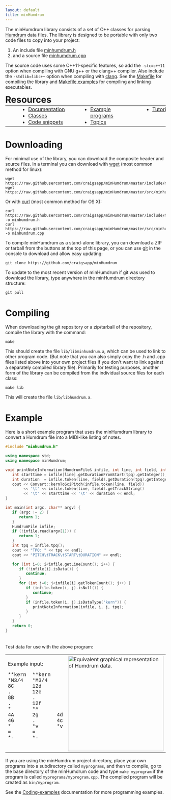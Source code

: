 ```yaml
---
layout: default
title: minHumdrum
---
```


The minHumdrum library consists of a set of C++ classes for parsing
[Humdrum](http://www.humdrum.org) data files.  The library is designed
to be portable with only two code files to copy into your project:

1. An include file [minhumdrum.h](https://github.com/craigsapp/minHumdrum/blob/master/include/minhumdrum.h)
2. and a source file [minhumdrum.cpp](https://github.com/craigsapp/minHumdrum/blob/master/src/minhumdrum.cpp)

The source code uses some C++11-specific features, so add the
`-stc=c++11` option when compiling with GNU g++ or the clang++ compiler.
Also include the `-stdlib=libc++` option when compiling with [clang](https://en.wikipedia.org/wiki/Clang).  See the
[Makefile](https://github.com/craigsapp/minHumdrum/blob/master/Makefile)
for compiling the library and
[Makefile.examples](https://github.com/craigsapp/minHumdrum/blob/master/Makefile.examples)
for compiling and linking executables.

Resources
=========

<style>
#resources {
   -webkit-column-count:3;
   -moz-column-count:3;
   -ms-column-count:3;
   -o-column-count:3;
   column-count:3;
   columns:3;
   padding: 0;
   margin: 0;
}
#resources > li {
   list-style: disc outside none;
   display: list-item;
   margin-left: 4em;
}
</style>

<center>
<table style="display:block; padding:0; margin:0;">
<tr><td>
<ul id="resources">
<li style="margin-top:0"> <a href=/doc>Documentation</a> </li>
<li> <a href=/doc/class>Classes</a> </li>
<li> <a href=/doc/snippet>Code snippets</a> </li>
<li> <a href=/doc/example>Example programs</a> </li>
<li> <a href=/doc/topic>Topics</a> </li>
<li> <a href=/doc/tutorial>Tutorial</a> </li>
</ul>
</td></tr></table>
</center>


Downloading
===========

For minimal use of the library, you can download the composite header
and source files.  In a terminal you can download with [wget](https://en.wikipedia.org/wiki/Wget)
(most common method for linux):

```console
wget https://raw.githubusercontent.com/craigsapp/minHumdrum/master/include/minhumdrum.h
wget https://raw.githubusercontent.com/craigsapp/minHumdrum/master/src/minhumdrum.cpp
```

Or with [curl](https://en.wikipedia.org/wiki/CURL) (most common method for OS X):

```console
curl https://raw.githubusercontent.com/craigsapp/minHumdrum/master/include/minhumdrum.h -o minhumdrum.h
curl https://raw.githubusercontent.com/craigsapp/minHumdrum/master/src/minhumdrum.cpp -o minhumdrum.cpp
```

To compile minHumdrum as a stand-alone library, you can download a ZIP or
tarball from the buttons at the top of this page, or you can use
[git](https://en.wikipedia.org/wiki/Git_(software)) in the console to
download and allow easy updating:

```console
git clone https://github.com/craigsapp/minHumdrum
```

To update to the most recent version of minHumdrum if git was used to
download the library, type anywhere in the minHumdrum directory structure:

```console
git pull
```


Compiling
==========

When downloading the git repository or a zip/tarball of the repository,
compile the library with the command:

```console
make
```

This should create the file `lib/libminhumdrum.a`, which can be
used to link to other program code. (But note that you can also
simply copy the .h and .cpp files listed above into your own project
files if you don't want to link against a separately compiled library
file).  Primarily for testing purposes, another form of the library
can be compiled from the individual source files for each class:

```console
make lib
```

This will create the file `lib/libhumdrum.a`.



Example
=============

Here is a short example program that uses the minHumdrum library to convert
a Humdrum file into a MIDI-like listing of notes.

```cpp
#include "minhumdrum.h"

using namespace std;
using namespace minHumdrum;

void printNoteInformation(HumdrumFile& infile, int line, int field, int tpq) {
   int starttime = infile[line].getDurationFromStart(tpq).getInteger();
   int duration  = infile.token(line, field).getDuration(tpq).getInteger();
   cout << Convert::kernToSciPitch(infile.token(line, field))
        << '\t' << infile.token(line, field).getTrackString()
        << '\t' << starttime << '\t' << duration << endl;
}

int main(int argc, char** argv) {
   if (argc != 2) {
      return 1;
   }
   HumdrumFile infile;
   if (!infile.read(argv[1])) {
      return 1;
   }
   int tpq = infile.tpq();
   cout << "TPQ: " << tpq << endl;
   cout << "PITCH\tTRACK\tSTART\tDURATION" << endl;

   for (int i=0; i<infile.getLineCount(); i++) {
      if (!infile[i].isData()) {
         continue;
      }
      for (int j=0; j<infile[i].getTokenCount(); j++) {
         if (infile.token(i, j).isNull()) {
            continue;
         }
         if (infile.token(i, j).isDataType("kern")) {
            printNoteInformation(infile, i, j, tpq);
         }
      }
   }
   return 0;
}
```

<p style="padding-top: 20px;">
Test data for use with the above program:
</p>

<table style="width:100%">
<tr><td style="border:0">
Example input:<br>
<pre style="tab-stop: 12; font-family: Courier; text-align:left">
**kern  **kern
*M3/4   *M3/4
8C      12d
.       12e
8B      .
.       12f
*       *^
4A      2g      4d
4G      .       4c
*       *v      *v
=       =
*-      *-
</pre>
</td>
<td style="border:0">
<img style="width:300px" src="https://cdn.rawgit.com/craigsapp/minHumdrum/gh-pages/images/hum2notelist.svg" title="Equivalent graphical representation of Humdrum data.">
</td>
<td style="border:0">
Example output:<br>
<pre style="font-family: Courier; text-align:left">
TPQ: 6
PITCH   TRACK   START   DURATION
C3      1       0       3
D4      2       0       2
E4      2       2       2
B3      1       3       3
F4      2       4       2
A3      1       6       6
G4      2.1     6       12
D4      2.2     6       6
G3      1       12      6
C4      2.2     12      6
</pre>
</td></tr></table>

If you are using the minHumdrum project directory, place
your own programs into a subdirectory called `myprograms`, and then to compile,
go to the base directory of the minHumdrum code and type `make myprogram`
if the program is called `myprograms/myprogram.cpp`.  The compiled program
will be created as `bin/myprogram`.

See the [Coding-examples](/doc/example) documentation for more programming examples.



